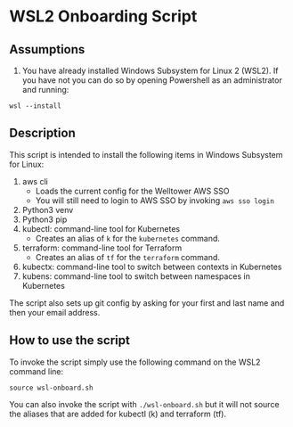 # WSL2 Onboarding Script

## Assumptions

1. You have already installed Windows Subsystem for Linux 2 (WSL2). If you have not you can do so by opening Powershell as an administrator and running:

`wsl --install`

## Description
This script is intended to install the following items in Windows Subsystem for Linux:

1. aws cli
    * Loads the current config for the Welltower AWS SSO
    * You will still need to login to AWS SSO by invoking `aws sso login`
2. Python3 venv
3. Python3 pip
4. kubectl: command-line tool for Kubernetes
    * Creates an alias of `k` for the `kubernetes` command.
5. terraform: command-line tool for Terraform
    * Creates an alias of `tf` for the `terraform` command.
6. kubectx: command-line tool to switch between contexts in Kubernetes
7. kubens: command-line tool to switch between namespaces in Kubernetes

The script also sets up git config by asking for your first and last name and then your email address.

## How to use the script
To invoke the script simply use the following command on the WSL2 command line:

`source wsl-onboard.sh`

You can also invoke the script with `./wsl-onboard.sh` but it will not source the aliases that are added for kubectl (k) and terraform (tf).